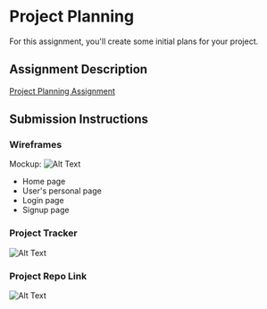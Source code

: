 # Project Planning
For this assignment, you'll create some initial plans for your project.

## Assignment Description
[Project Planning Assignment](https://education.launchcode.org/liftoff/assignments/planning/)

## Submission Instructions

### Wireframes
Mockup:
![Alt Text](https://app.moqups.com/QqRiWY1iYh/view)
* Home page
* User's personal page
* Login page
* Signup page

### Project Tracker
![Alt Text](https://trello.com/b/t8C7rKuN)

### Project Repo Link
![Alt Text](https://kiearea.github.io/safeatz/)
